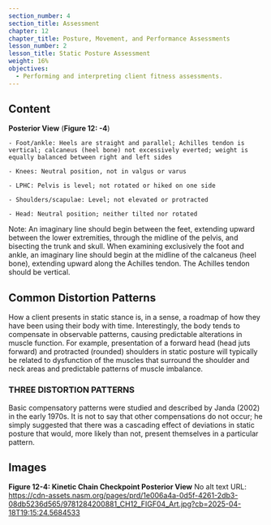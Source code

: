 ```yaml
---
section_number: 4
section_title: Assessment
chapter: 12
chapter_title: Posture, Movement, and Performance Assessments
lesson_number: 2
lesson_title: Static Posture Assessment
weight: 16%
objectives:
  - Performing and interpreting client fitness assessments.
---
```


## Content
**Posterior View** (**Figure 12: -4**)

	- Foot/ankle: Heels are straight and parallel; Achilles tendon is vertical; calcaneus (heel bone) not excessively everted; weight is equally balanced between right and left sides

	- Knees: Neutral position, not in valgus or varus

	- LPHC: Pelvis is level; not rotated or hiked on one side

	- Shoulders/scapulae: Level; not elevated or protracted

	- Head: Neutral position; neither tilted nor rotated

Note: An imaginary line should begin between the feet, extending upward between the lower extremities, through the midline of the pelvis, and bisecting the trunk and skull. When examining exclusively the foot and ankle, an imaginary line should begin at the midline of the calcaneus (heel bone), extending upward along the Achilles tendon. The Achilles tendon should be vertical.

## Common Distortion Patterns

How a client presents in static stance is, in a sense, a roadmap of how they have been using their body with time. Interestingly, the body tends to compensate in observable patterns, causing predictable alterations in muscle function. For example, presentation of a forward head (head juts forward) and protracted (rounded) shoulders in static posture will typically be related to dysfunction of the muscles that surround the shoulder and neck areas and predictable patterns of muscle imbalance.

### THREE DISTORTION PATTERNS

Basic compensatory patterns were studied and described by Janda (2002) in the early 1970s. It is not to say that other compensations do not occur; he simply suggested that there was a cascading effect of deviations in static posture that would, more likely than not, present themselves in a particular pattern.

## Images

**Figure 12-4: Kinetic Chain Checkpoint Posterior View**
No alt text
URL: https://cdn-assets.nasm.org/pages/prd/1e006a4a-0d5f-4261-2db3-08db5236d565/9781284200881_CH12_FIGF04_Art.jpg?cb=2025-04-18T19:15:24.5684533